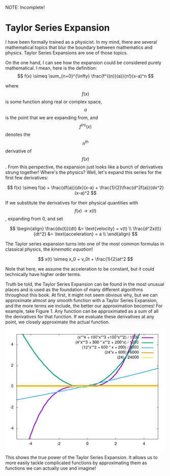 NOTE: Incomplete!

# Taylor Series Expansion

I have been formally trained as a physicist. In my mind, there are several mathematical topics that blur the boundary between mathematics and physics. Taylor Series Expansions are one of those topics.

On the one hand, I can see how the expansion could be considered purely mathematical. I mean, here is the definition:
$$
f(x) \simeq \sum_{n=0}^{\infty} \frac{f^{(n)}(a)}{n!}(x-a)^n
$$

where $$f(x)$$ is some function along real or complex space, $$a$$ is the point that we are expanding from, and $$f^{(n)}(x)$$ denotes the $$n^{\text{th}}$$ derivative of $$f(x)$$.
From this perspective, the expansion just looks like a bunch of derivatives strung together! Where's the physics? Well, let's expand this series for the first few derivatives:

$$
f(x) \simeq f(a) + \frac{df(a)}{dx}(x-a)
    + \frac{1}{2}\frac{d^2f(a)}{dx^2}(x-a)^2
$$

If we substitute the derivatives for their physical quantities with $$f(x) \rightarrow x(t)$$, expanding from 0, and set

$$
\begin{align}
\frac{dx(t)}{dt} &= \text{velocity} = v(t) \\
\frac{d^2x(t)}{dt^2} &= \text{acceleration} = a \\
\end{align}
$$

The Taylor series expansion turns into one of the most common formulas in classical physics, the *kinematic equation*!

$$
x(t) \simeq x_0 + v_0t
    + \frac{1}{2}at^2
$$

Note that here, we assume the acceleration to be constant, but it could technically have higher order terms.

Truth be told, the Taylor Series Expansion can be found in the most unusual places and is used as the foundation of many different algorithms throughout this book. At first, it might not seem obvious why, but we can approximate almost any smooth function with a Taylor Series Expansion, and the more terms we include, the better our approximation becomes! For example, take Figure 1. Any function can be approximated as a sum of all the derivatives for that function. If we evaluate these derivatives at any point, we closely approximate the actual function.

<p>
    <img  class="center" src="res/function_sum.png" />
</p>

This shows the true power of the Taylor Series Expansion. It allows us to more easily tackle complicated functions by approximating them as functions we can actually use and imagine!

<script>
MathJax.Hub.Queue(["Typeset",MathJax.Hub]);
</script>
$$
\newcommand{\d}{\mathrm{d}}
\newcommand{\bff}{\boldsymbol{f}}
\newcommand{\bfg}{\boldsymbol{g}}
\newcommand{\bfp}{\boldsymbol{p}}
\newcommand{\bfq}{\boldsymbol{q}}
\newcommand{\bfx}{\boldsymbol{x}}
\newcommand{\bfu}{\boldsymbol{u}}
\newcommand{\bfv}{\boldsymbol{v}}
\newcommand{\bfA}{\boldsymbol{A}}
\newcommand{\bfB}{\boldsymbol{B}}
\newcommand{\bfC}{\boldsymbol{C}}
\newcommand{\bfM}{\boldsymbol{M}}
\newcommand{\bfJ}{\boldsymbol{J}}
\newcommand{\bfR}{\boldsymbol{R}}
\newcommand{\bfT}{\boldsymbol{T}}
\newcommand{\bfomega}{\boldsymbol{\omega}}
\newcommand{\bftau}{\boldsymbol{\tau}}
$$

